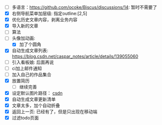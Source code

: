 - [ ] 多语言：https://github.com/ocoke/Biscus/discussions/14: 暂时不需要了
- [x] 右侧导航菜单加层级: 指定outline:[2,5]
- [x] 优化历史文章内容，剥离业务内容
- [x] 导入新的文章
- [ ] 算法
- [ ] 头像加动画: 
    - [x] 加了个圆角
- [x] 自动生成文章列表: https://blog.csdn.net/caspar_notes/article/details/139055060
- [ ] 引入看板娘: 后面再说
- [ ] ci加上邮件通知
- [ ] 加入自己的作品集合
- [x] 放置简历
    - [ ] 继续完善
- [x] 设定默认图片路径： [csdn](https://blog.csdn.net/dxtql/article/details/126238947)
- [x] 自动生成文章更新清单
- [x] 文章太多，加个自动折叠
- [x] 返回上一页: 已经有了，但是只出现在移动端
- [x] 过滤todo页面
